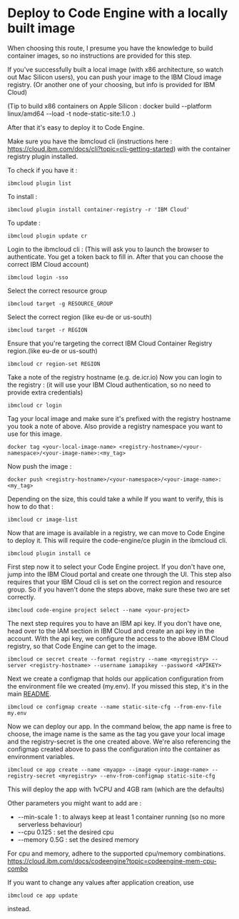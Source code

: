 # Deploy to Code Engine with a locally built image

When choosing this route, I presume you have the knowledge to build container images, so no instructions are provided for this step.

If you've successfully built a local image (with x86 architecture, so watch out Mac Silicon users), you can push your image to the IBM Cloud image registry. (Or another one of your choosing, but info is provided for IBM Cloud)

(Tip to build x86 containers on Apple Silicon : docker build --platform linux/amd64 --load -t node-static-site:1.0 .)

After that it's easy to deploy it to Code Engine.

Make sure you have the ibmcloud cli
(instructions here : https://cloud.ibm.com/docs/cli?topic=cli-getting-started)
with the container registry plugin installed.

To check if you have it :

```
ibmcloud plugin list
```

To install :

```
ibmcloud plugin install container-registry -r 'IBM Cloud'
```

To update :

```
ibmcloud plugin update cr
```

Login to the ibmcloud cli :
(This will ask you to launch the browser to authenticate. You get a token back to fill in. After that you can choose the correct IBM Cloud account)

```
ibmcloud login -sso
```

Select the correct resource group

```
ibmcloud target -g RESOURCE_GROUP
```

Select the correct region (like eu-de or us-south)

```
ibmcloud target -r REGION
```

Ensure that you're targeting the correct IBM Cloud Container Registry region.(like eu-de or us-south)

```
ibmcloud cr region-set REGION
```

Take a note of the registry hostname (e.g. de.icr.io)
Now you can login to the registry : (it will use your IBM Cloud authentication, so no need to provide extra credentials)

```
ibmcloud cr login
```

Tag your local image and make sure it's prefixed with the registry hostname you took a note of above.
Also provide a registry namespace you want to use for this image.

```
docker tag <your-local-image-name> <registry-hostname>/<your-namespace>/<your-image-name>:<my_tag>
```

Now push the image :

```
docker push <registry-hostname>/<your-namespace>/<your-image-name>:<my_tag>
```

Depending on the size, this could take a while
If you want to verify, this is how to do that :

```
ibmcloud cr image-list
```

Now that are image is available in a registry, we can move to Code Engine to deploy it. This will require the code-engine/ce plugin in the ibmcloud cli.

```
ibmcloud plugin install ce
```

First step now it to select your Code Engine project. If you don't have one, jump into the IBM Cloud portal and create one through the UI.
This step also requires that your IBM Cloud cli is set on the correct region and resource group. So if you haven't done the steps above, make sure these two are set correctly.

```
ibmcloud code-engine project select --name <your-project>
```

The next step requires you to have an IBM api key. If you don't have one, head over to the IAM section in IBM Cloud and create an api key in the account.
With the api key, we configure the access to the above IBM Cloud registry, so that Code Engine can get to the image.

```
ibmcloud ce secret create --format registry --name <myregistry> --server <registry-hostname> --username iamapikey --password <APIKEY>
```

Next we create a configmap that holds our application configuration from the environment file we created (my.env). If you missed this step, it's in the main [README](README.MD).

```
ibmcloud ce configmap create --name static-site-cfg --from-env-file my.env
```

Now we can deploy our app. In the command below, the app name is free to choose, the image name is the same as the tag you gave your local image and the registry-secret is the one created above.
We're also referencing the configmap created above to pass the configuration into the container as environment variables.

```
ibmcloud ce app create --name <myapp> --image <your-image-name> --registry-secret <myregistry> --env-from-configmap static-site-cfg
```

This will deploy the app with 1vCPU and 4GB ram (which are the defaults)

Other parameters you might want to add are :

- --min-scale 1 : to always keep at least 1 container running (so no more serverless behaviour)
- --cpu 0.125 : set the desired cpu
- --memory 0.5G : set the desired memory

For cpu and memory, adhere to the supported cpu/memory combinations.
https://cloud.ibm.com/docs/codeengine?topic=codeengine-mem-cpu-combo

If you want to change any values after application creation, use

```
ibmcloud ce app update
```

instead.
